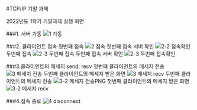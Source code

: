 #TCP/IP 기말 과제

2022년도 1학기 기말과제 실행 화면

###1. 서버 가동
![1 가동](https://user-images.githubusercontent.com/65655267/173796940-edf3c189-ec65-4091-94df-ee53c6e45efc.PNG)

###2. 클라이언트 접속
첫번째 접속
![2 접속](https://user-images.githubusercontent.com/65655267/173797040-3c1b68fa-9b30-41b1-b90f-e6fd5e57bb0f.PNG)
첫번째 접속 서버 확인
![2-2 접속확인](https://user-images.githubusercontent.com/65655267/173797041-9b229011-2d3e-4c80-8e49-b309f9c23bc3.PNG)
두번째 접속
![2-3 두번째 접속](https://user-images.githubusercontent.com/65655267/173797045-ff5a40a6-f274-49ff-a166-f4505a489d5e.PNG)
두번째 접속 서버 확인
![2-3 두번째 접속확인](https://user-images.githubusercontent.com/65655267/173797052-94c19c30-6974-47c6-9829-4ab229a6a79e.PNG)

###3.클라이언트의 메세지 send, recv
첫번째 클라이언트의 메세지 전송
![3 메세지 전송](https://user-images.githubusercontent.com/65655267/173797028-7e7b04d0-b2d1-4c95-a7c0-f34bb900aae5.PNG)
두번째 클라이언트의 메세지 받은 화면
![3 메세지 recv](https://user-images.githubusercontent.com/65655267/173797054-d78699bb-398f-4966-8e53-31b1550dade1.PNG)
두번째 클라이언트의 메세지 전송
![3-2 메세지 전송PNG](https://user-images.githubusercontent.com/65655267/173797034-65694428-3908-4d46-9ac7-9609582111ad.PNG)
첫번째 클라이언트의 메세지 받은 화면
![3-2 메세지 recv](https://user-images.githubusercontent.com/65655267/173797032-f121531f-c90b-4496-bcd9-3ca08aa5b47a.PNG)

###4.접속 종료
![4 disconnect](https://user-images.githubusercontent.com/65655267/173797037-6d13cd36-875d-4ba0-8655-884c1cc18edd.PNG)

